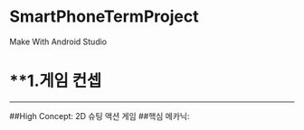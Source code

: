 # SmartPhoneTermProject
 Make With Android Studio

 # **1.게임 컨셉
 ---
 ##High Concept: 2D 슈팅 액션 게임
 ##핵심 메카닉:

